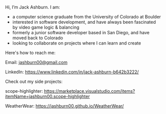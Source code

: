   Hi, I’m Jack Ashburn. I am:
  
- a computer science graduate from the University of Colorado at Boulder 
- interested in software development, and have always been fascinated by video game logic & balancing
- formerly a junior software developer based in San Diego, and have moved back to Colorado
- looking to collaborate on projects where I can learn and create  

Here's how to reach me:

  Email: jashburn00@gmail.com
  
  LinkedIn: https://www.linkedin.com/in/jack-ashburn-b642b3222/

Check out my side projects:

  scope-highlighter: https://marketplace.visualstudio.com/items?itemName=jashburn00.scope-highlighter
  
  WeatherWear: https://jashburn00.github.io/WeatherWear/
<!---
jashburn00/jashburn00 is a ✨ special ✨ repository because its `README.md` (this file) appears on your GitHub profile.
You can click the Preview link to take a look at your changes.
--->
